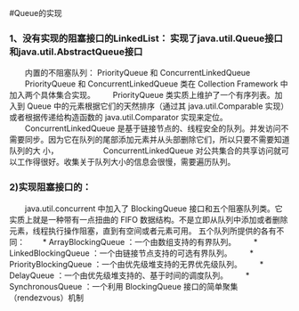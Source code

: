 #Queue的实现
 
 
### 1、没有实现的阻塞接口的LinkedList： 实现了java.util.Queue接口和java.util.AbstractQueue接口
 　　内置的不阻塞队列： PriorityQueue 和 ConcurrentLinkedQueue
 　　PriorityQueue 和 ConcurrentLinkedQueue 类在 Collection Framework 中加入两个具体集合实现。 
 　　PriorityQueue 类实质上维护了一个有序列表。加入到 Queue 中的元素根据它们的天然排序（通过其 java.util.Comparable 实现）或者根据传递给构造函数的 java.util.Comparator 实现来定位。
 　　ConcurrentLinkedQueue 是基于链接节点的、线程安全的队列。并发访问不需要同步。因为它在队列的尾部添加元素并从头部删除它们，所以只要不需要知道队列的大 小，　　　　    　　ConcurrentLinkedQueue 对公共集合的共享访问就可以工作得很好。收集关于队列大小的信息会很慢，需要遍历队列。
 
 
### 2)实现阻塞接口的：
 　　java.util.concurrent 中加入了 BlockingQueue 接口和五个阻塞队列类。它实质上就是一种带有一点扭曲的 FIFO 数据结构。不是立即从队列中添加或者删除元素，线程执行操作阻塞，直到有空间或者元素可用。
 五个队列所提供的各有不同：
 　　* ArrayBlockingQueue ：一个由数组支持的有界队列。
 　　* LinkedBlockingQueue ：一个由链接节点支持的可选有界队列。
 　　* PriorityBlockingQueue ：一个由优先级堆支持的无界优先级队列。
 　　* DelayQueue ：一个由优先级堆支持的、基于时间的调度队列。
 　　* SynchronousQueue ：一个利用 BlockingQueue 接口的简单聚集（rendezvous）机制
 

